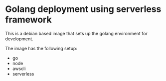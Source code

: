 # Golang deployment using serverless framework

This is a debian based image that sets up the golang environment for development.

The image has the following setup:

* go
* node
* awscli
* serverless

